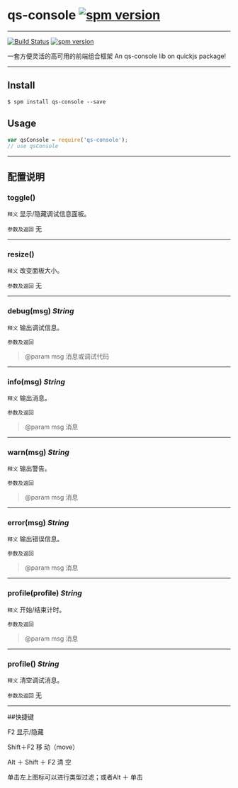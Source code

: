 # qs-console [![spm version](http://spmjs.io/badge/qs-console)](http://spmjs.io/package/qs-console)

---

[![Build Status](https://travis-ci.org/dreamstu/console.svg?branch=master)](https://travis-ci.org/dreamstu/console)
[![spm version](http://spmjs.io/badge/qs-console)](http://spmjs.io/package/qs-console)


一套方便灵活的高可用的前端组合框架 An qs-console lib on quickjs package!

---

## Install

```
$ spm install qs-console --save
```

## Usage

```js
var qsConsole = require('qs-console');
// use qsConsole
```


---
## 配置说明

### toggle()

`释义`
显示/隐藏调试信息面板。

`参数及返回`
无


---
### resize()

`释义`
改变面板大小。

`参数及返回`
无



---
### debug(msg) *String*

`释义`
输出调试信息。

`参数及返回`
>@param msg 消息或调试代码




---
### info(msg) *String*

`释义`
输出消息。

`参数及返回`
>@param msg 消息





---
### warn(msg) *String*

`释义`
输出警告。

`参数及返回`
>@param msg 消息




---
### error(msg) *String*

`释义`
输出错误信息。

`参数及返回`
>@param msg 消息




---
### profile(profile) *String*

`释义`
开始/结束计时。

`参数及返回`
>@param msg 消息



---
### profile() *String*

`释义`
清空调试消息。

`参数及返回`
无


---
##快捷键

F2	显示/隐藏

Shift＋F2	移 动（move）

Alt ＋ Shift ＋ F2	清 空

单击左上图标可以进行类型过滤；或者Alt ＋ 单击